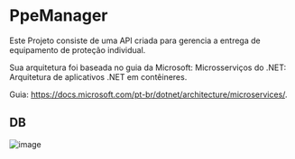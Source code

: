 # PpeManager
Este Projeto consiste de uma API criada para gerencia a entrega de equipamento de proteção individual.

Sua arquitetura foi baseada no guia da Microsoft: Microsserviços do .NET: Arquitetura de aplicativos .NET em contêineres.

Guia: https://docs.microsoft.com/pt-br/dotnet/architecture/microservices/.

## DB
![image](https://user-images.githubusercontent.com/61569242/156604038-263a70de-06a3-4106-a719-a0e604bc01aa.png)
